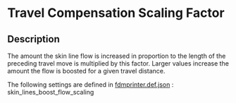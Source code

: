 # Travel Compensation Scaling Factor

## Description
The amount the skin line flow is increased in proportion to the length of the preceding travel move is multiplied by this factor. Larger values increase the amount the flow is boosted for a given travel distance.

The following settings are defined in [fdmprinter.def.json](https://github.com/smartavionics/Cura/blob/mb-master/resources/definitions/fdmprinter.def.json) : skin_lines_boost_flow_scaling

